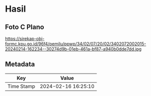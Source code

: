 # Hasil

## Foto C Plano

https://sirekap-obj-formc.kpu.go.id/96f4/pemilu/ppwp/34/02/07/20/02/3402072002015-20240214-162234--30274d9b-01eb-461a-bf87-a940b0dde7dd.jpg


## Metadata

| Key        | Value               |
| ---------- | ------------------- |
| Time Stamp | 2024-02-16 16:25:10 |



